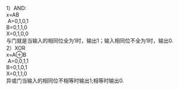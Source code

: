 1）AND:  
x=AB  
![]()
A=0,1,0,1  
B=0,1,1,0  
X=0,1,0,0  
与门就是当输入的相同位全为1时，输出1；输入相同位不全为1时，输出0.  
2）XOR  
x=A⊕B  
![]()
A=0,0,1,1  
B=0,1,0,1  
X=0,1,1,0  
异或门当输入的相同位不相等时输出1;相等时输出0.  

